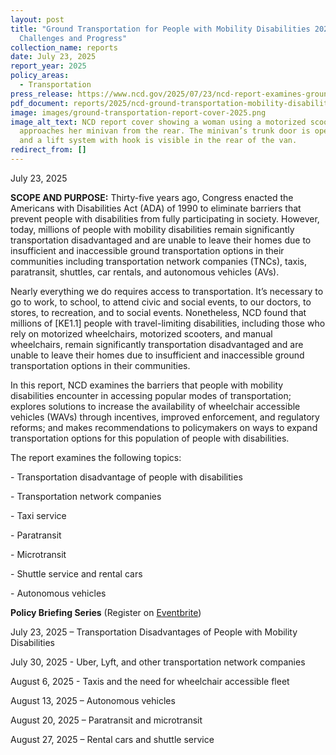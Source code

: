 ```yaml
---
layout: post
title: "Ground Transportation for People with Mobility Disabilities 2025:
  Challenges and Progress"
collection_name: reports
date: July 23, 2025
report_year: 2025
policy_areas:
  - Transportation
press_release: https://www.ncd.gov/2025/07/23/ncd-report-examines-ground-transportation-barriers-for-americans-with-disabilities/
pdf_document: reports/2025/ncd-ground-transportation-mobility-disabilities-2025.pdf
image: images/ground-transportation-report-cover-2025.png
image_alt_text: NCD report cover showing a woman using a motorized scooter
  approaches her minivan from the rear. The minivan’s trunk door is open upward
  and a lift system with hook is visible in the rear of the van.
redirect_from: []
---
```

July 23, 2025

**SCOPE AND PURPOSE:** Thirty-five years ago, Congress enacted the Americans with Disabilities Act (ADA) of 1990 to eliminate barriers that prevent people with disabilities from fully participating in society. However, today, millions of people with mobility disabilities remain significantly transportation disadvantaged and are unable to leave their homes due to insufficient and inaccessible ground transportation options in their communities including transportation network companies (TNCs), taxis, paratransit, shuttles, car rentals, and autonomous vehicles (AVs). 

Nearly everything we do requires access to transportation. It’s necessary to go to work, to school, to attend civic and social events, to our doctors, to stores, to recreation, and to social events. Nonetheless, NCD found that millions of \[KE1.1] people with travel-limiting disabilities, including those who rely on motorized wheelchairs, motorized scooters, and manual wheelchairs, remain significantly transportation disadvantaged and are unable to leave their homes due to insufficient and inaccessible ground transportation options in their communities. 

In this report, NCD examines the barriers that people with mobility disabilities encounter in accessing popular modes of transportation; explores solutions to increase the availability of wheelchair accessible vehicles (WAVs) through incentives, improved enforcement, and regulatory reforms; and makes recommendations to policymakers on ways to expand transportation options for this population of people with disabilities. 

The report examines the following topics:

\-	Transportation disadvantage of people with disabilities

\-	Transportation network companies

\-	Taxi service

\-	Paratransit 

\-	Microtransit

\-	Shuttle service and rental cars

\-	Autonomous vehicles

**Policy Briefing Series** (Register on [Eventbrite](https://www.eventbrite.com/e/ada35-series-ground-transportation-for-people-with-mobility-disabilities-tickets-1487310418499?aff=oddtdtcreator))

July 23, 2025 – Transportation Disadvantages of People with Mobility Disabilities 

July 30, 2025 - Uber, Lyft, and other transportation network companies

August 6, 2025 - Taxis and the need for wheelchair accessible fleet

August 13, 2025  – Autonomous vehicles 

August 20, 2025 – Paratransit and microtransit

August 27, 2025 – Rental cars and shuttle service
